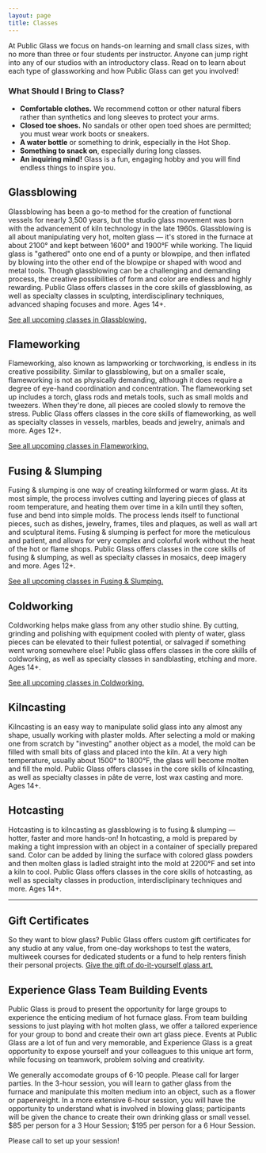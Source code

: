 ```yaml
---
layout: page
title: Classes
---
```


At Public Glass we focus on hands-on learning and small class sizes, with no more than three or four students per instructor. Anyone can jump right into any of our studios with an introductory class. Read on to learn about each type of glassworking and how Public Glass can get you involved!

### What Should I Bring to Class?

- **Comfortable clothes.** We recommend cotton or other natural fibers rather than synthetics and long sleeves to protect your arms.
- **Closed toe shoes.** No sandals or other open toed shoes are permitted; you must wear work boots or sneakers.
- **A water bottle** or something to drink, especially in the Hot Shop.
- **Something to snack on**, especially during long classes.
- **An inquiring mind!** Glass is a fun, engaging hobby and you will find endless things to inspire you.

## Glassblowing

Glassblowing has been a go-to method for the creation of functional vessels for nearly 3,500 years, but the studio glass movement was born with the advancement of kiln technology in the late 1960s. Glassblowing is all about manipulating very hot, molten glass — it's stored in the furnace at about 2100° and kept between 1600° and 1900°F while working. The liquid glass is "gathered" onto one end of a punty or blowpipe, and then inflated by blowing into the other end of the blowpipe or shaped with wood and metal tools. Though glassblowing can be a challenging and demanding process, the creative possibilities of form and color are endless and highly rewarding. Public Glass offers classes in the core skills of glassblowing, as well as specialty classes in sculpting, interdisciplinary techniques, advanced shaping focuses and more. Ages 14+.

[See all upcoming classes in Glassblowing.](http://clients.mindbodyonline.com/ws.asp?studioid=33642&stype=-7&sVT=23&sView=day)

## Flameworking

Flameworking, also known as lampworking or torchworking, is endless in its creative possibility. Similar to glassblowing, but on a smaller scale, flameworking is not as physically demanding, although it does require a degree of eye-hand coordination and concentration. The flameworking set up includes a torch, glass rods and metals tools, such as small molds and tweezers. When they're done, all pieces are cooled slowly to remove the stress. Public Glass offers classes in the core skills of flameworking, as well as specialty classes in vessels, marbles, beads and jewelry, animals and more. Ages 12+.

[See all upcoming classes in Flameworking.](http://clients.mindbodyonline.com/ws.asp?studioid=33642&stype=-7&sVT=26&sView=day)

## Fusing & Slumping

Fusing & slumping is one way of creating kilnformed or warm glass. At its most simple, the process involves cutting and layering pieces of glass at room temperature, and heating them over time in a kiln until they soften, fuse and bend into simple molds. The process lends itself to functional pieces, such as dishes, jewelry, frames, tiles and plaques, as well as wall art and sculptural items. Fusing & slumping is perfect for more the meticulous and patient, and allows for very complex and colorful work without the heat of the hot or flame shops. Public Glass offers classes in the core skills of fusing & slumping, as well as specialty classes in mosaics, deep imagery and more. Ages 12+.

[See all upcoming classes in Fusing & Slumping.](http://clients.mindbodyonline.com/ws.asp?studioid=33642&stype=-7&sVT=24&sView=day)

## Coldworking

Coldworking helps make glass from any other studio shine. By cutting, grinding and polishing with equipment cooled with plenty of water, glass pieces can be elevated to their fullest potential, or salvaged if something went wrong somewhere else! Public glass offers classes in the core skills of coldworking, as well as specialty classes in sandblasting, etching and more. Ages 14+.

[See all upcoming classes in Coldworking.](http://clients.mindbodyonline.com/ws.asp?studioid=33642&stype=-7&sVT=25&sView=day)

## Kilncasting

Kilncasting is an easy way to manipulate solid glass into any almost any shape, usually working with plaster molds. After selecting a mold or making one from scratch by "investing" another object as a model, the mold can be filled with small bits of glass and placed into the kiln. At a very high temperature, usually about 1500° to 1800°F, the glass will become molten and fill the mold. Public Glass offers classes in the core skills of kilncasting, as well as specialty classes in pâte de verre, lost wax casting and more. Ages 14+.

## Hotcasting

Hotcasting is to kilncasting as glassblowing is to fusing & slumping — hotter, faster and more hands-on! In hotcasting, a mold is prepared by making a tight impression with an object in a container of specially prepared sand. Color can be added by lining the surface with colored glass powders and then molten glass is ladled straight into the mold at 2200°F and set into a kiln to cool. Public Glass offers classes in the core skills of hotcasting, as well as specialty classes in production, interdisclipinary techniques and more. Ages 14+.

---

## Gift Certificates

So they want to blow glass? Public Glass offers custom gift certificates for any studio at any value, from one-day workshops to test the waters, multiweek courses for dedicated students or a fund to help renters finish their personal projects. [Give the gift of do-it-yourself glass art.](http://clients.mindbodyonline.com/ws.asp?studioid=33642&stype=42)

## Experience Glass Team Building Events

Public Glass is proud to present the opportunity for large groups to experience the enticing medium of hot furnace glass. From team building sessions to just playing with hot molten glass, we offer a tailored experience for your group to bond and create their own art glass piece. Events at Public Glass are a lot of fun and very memorable, and Experience Glass is a great opportunity to expose yourself and your colleagues to this unique art form, while focusing on teamwork, problem solving and creativity.

We generally accomodate groups of 6-10 people. Please call for larger parties. In the 3-hour session, you will learn to gather glass from the furnace and manipulate this molten medium into an object, such as a flower or paperweight. In a more extensive 6-hour session, you will have the opportunity to understand what is involved in blowing glass; participants will be given the chance to create their own drinking glass or small vessel. $85 per person for a 3 Hour Session; $195 per person for a 6 Hour Session.

Please call to set up your session!
